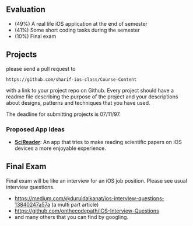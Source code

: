 ## Evaluation

- (49%) A real life iOS application at the end of semester
- (41%) Some short coding tasks during the semester
- (10%) Final exam


## Projects

please send a pull request to 

```
https://github.com/sharif-ios-class/Course-Content
```

with a link to your project repo on Github.
Every project should have a readme file describing the purpose of the project and your descriptions about designs, patterns and techniques that you have used.

The deadline for submitting projects is 07/11/97.

### Proposed App Ideas
- [**SciReader**](https://github.com/septp/SciReader/blob/master/README.md): An app that tries to make reading scientific papers on iOS devices a more enjoyable experience.

## Final Exam

Final exam will be like an interview for an iOS job position.
Please see usual interview questions.

- https://medium.com/@duruldalkanat/ios-interview-questions-13840247a57a (a multi part article)
- https://github.com/onthecodepath/iOS-Interview-Questions
- and many others that you can find by googling.
